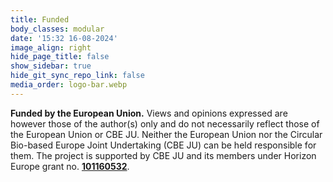 ```yaml
---
title: Funded
body_classes: modular
date: '15:32 16-08-2024'
image_align: right
hide_page_title: false
show_sidebar: true
hide_git_sync_repo_link: false
media_order: logo-bar.webp
---
```


**Funded by the European Union.** Views and opinions expressed are however those of the author(s) only and do not necessarily reflect those of the European Union or CBE JU. Neither the European Union nor the Circular Bio-based Europe Joint Undertaking (CBE JU) can be held responsible for them. The project is supported by CBE JU and its members under Horizon Europe grant no. **[101160532](https://cordis.europa.eu/project/id/101160532)**.